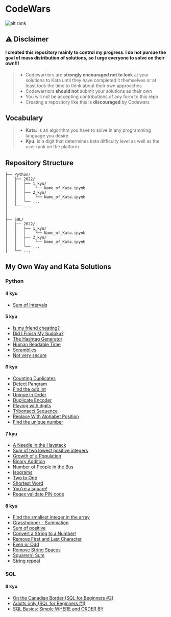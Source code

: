 # CodeWars

![alt rank](https://www.codewars.com/users/Andre1__ts/badges/large?logo=false)

## ⚠ Disclaimer
#### I created this repository mainly to control my progress. I do not pursue the goal of mass distribution of solutions, so I urge everyone to solve on their own!!!
> * Codewarriors are **strongly encouraged not to look** at your solutions to Kata until they have completed it themselves or at least took the time to think about their own approaches
> * Codewarriors **should  not** submit your solutions as their own
> * You will not be accepting contributions of any form to this repo
> * Creating a repository like this is **discouraged** by Codewars

## Vocabulary
> * **Kata:** is an algorithm you have to solve in any programming language you desire
> * **Kyu:** is a digit that determines kata difficulty level as well as the user rank on the platform

## Repository Structure
```
├── Python/
│   ├── 2022/
│   │   ├── 1_kyu/
│   │   │    └── Name_of_Kata.ipynb
│   │   ├── 2_kyu/
│   │   │    └── Name_of_Kata.ipynb
│   │   └── ...
│   └── ...
│   
│
├── SQL/
│   ├── 2022/
│   │   ├── 1_kyu/
│   │   │    └── Name_of_Kata.ipynb
│   │   ├── 2_kyu/
│   │   │    └── Name_of_Kata.ipynb
│   │   └── ...
│   └── ...
```
## My Own Way and Kata Solutions
### Python

#### 4 kyu
+ [Sum of Intervals](https://github.com/AndreyTss/CodeWars/blob/master/Python/2022/4_kyu/Sum%20of%20Intervals.ipynb)
#### 5 kyu
+ [Is my friend cheating?](https://github.com/AndreyTss/CodeWars/blob/master/Python/2022/5_kyu/Is%20my%20friend%20cheating.ipynb)
+ [Did I Finish My Sudoku?](https://github.com/AndreyTss/CodeWars/blob/master/Python/2022/5_kyu/Did%20I%20Finish%20my%20Sudoku.ipynb)
+ [The Hashtag Generator](https://github.com/AndreyTss/CodeWars/blob/master/Python/2022/5_kyu/The%20Hashtag%20Generator.ipynb)
+ [Human Readable Time](https://github.com/AndreyTss/CodeWars/blob/master/Python/2022/5_kyu/Human%20Readable%20Time.ipynb)
+ [Scramblies](https://github.com/AndreyTss/CodeWars/blob/master/Python/2022/5_kyu/Scramblies.ipynb)
+ [Not very secure](https://github.com/AndreyTss/CodeWars/blob/master/Python/2022/5_kyu/Not%20very%20secure.ipynb)
#### 6 kyu
+ [Counting Duplicates](https://github.com/AndreyTss/CodeWars/blob/master/Python/2022/6_kyu/Counting%20Duplicates.ipynb)
+ [Detect Pangram](https://github.com/AndreyTss/CodeWars/blob/master/Python/2022/6_kyu/Detect%20Pangram.ipynb)
+ [Find the odd int](https://github.com/AndreyTss/CodeWars/blob/master/Python/2022/6_kyu/Find%20the%20odd%20int.ipynb)
+ [Unique In Order](https://github.com/AndreyTss/CodeWars/blob/master/Python/2022/6_kyu/Unique%20In%20Order.ipynb)
+ [Duplicate Encoder](https://github.com/AndreyTss/CodeWars/blob/master/Python/2022/6_kyu/Duplicate%20Encoder.ipynb)
+ [Playing with digits](https://github.com/AndreyTss/CodeWars/blob/master/Python/2022/6_kyu/Playing%20with%20digits.ipynb)
+ [Tribonacci Sequence](https://github.com/AndreyTss/CodeWars/blob/master/Python/2022/6_kyu/Tribonacci%20Sequence.ipynb)
+ [Replace With Alphabet Position](https://github.com/AndreyTss/CodeWars/blob/master/Python/2022/6_kyu/Replace%20With%20Alphabet%20Position.ipynb)
+ [Find the unique number](https://github.com/AndreyTss/CodeWars/blob/master/Python/2022/6_kyu/%20Find%20the%20unique%20number.ipynb)
#### 7 kyu
+ [A Needle in the Haystack](https://github.com/AndreyTss/CodeWars/blob/master/Python/2022/7_kyu/A%20Needle%20in%20the%20Haystack.ipynb)
+ [Sum of two lowest positive integers](https://github.com/AndreyTss/CodeWars/blob/master/Python/2022/7_kyu/Sum%20of%20two%20lowest%20positive%20integers.ipynb)
+ [Growth of a Population](https://github.com/AndreyTss/CodeWars/blob/master/Python/2022/7_kyu/Groth%20of%20a%20Population.ipynb)
+ [Binary Addition](https://github.com/AndreyTss/CodeWars/blob/master/Python/2022/7_kyu/Binary%20Addition.ipynb)
+ [Number of People in the Bus](https://github.com/AndreyTss/CodeWars/blob/master/Python/2022/7_kyu/Number%20of%20People%20In%20the%20Bus.ipynb)
+ [Isograms](https://github.com/AndreyTss/CodeWars/blob/master/Python/2022/7_kyu/Isograms.ipynb)
+ [Two to One](https://github.com/AndreyTss/CodeWars/blob/master/Python/2022/7_kyu/Two%20to%20One.ipynb)
+ [Shortest Word](https://github.com/AndreyTss/CodeWars/blob/master/Python/2022/7_kyu/Shortest%20Word.ipynb)
+ [You're a square!](https://github.com/AndreyTss/CodeWars/blob/master/Python/2022/7_kyu/You're%20a%20square!.ipynb)
+ [Regex validate PIN code](https://github.com/AndreyTss/CodeWars/blob/master/Python/2022/7_kyu/Regex%20validate%20PIN%20code.ipynb)
#### 8 kyu
+ [Find the smallest integer in the array](https://github.com/AndreyTss/CodeWars/blob/master/Python/2022/8_kyu/Find%20the%20smallest%20integer%20in%20the%20array.ipynb)
+ [Grasshopper - Summation](https://github.com/AndreyTss/CodeWars/blob/master/Python/2022/8_kyu/Grasshopper%20-%20Summation.ipynb)
+ [Sum of positive](https://github.com/AndreyTss/CodeWars/blob/master/Python/2022/8_kyu/Sum%20of%20positive.ipynb)
+ [Convert a String to a Number!](https://github.com/AndreyTss/CodeWars/blob/master/Python/2022/8_kyu/Convert%20a%20String%20to%20a%20Number!.ipynb)
+ [Remove First and Last Character](https://github.com/AndreyTss/CodeWars/blob/master/Python/2022/8_kyu/Remove%20First%20and%20Last%20Character.ipynb)
+ [Even or Odd](https://github.com/AndreyTss/CodeWars/blob/master/Python/2022/8_kyu/Even%20or%20Odd.ipynb)
+ [Remove String Spaces](https://github.com/AndreyTss/CodeWars/blob/master/Python/2022/8_kyu/Remove%20String%20Spaces.ipynb)
+ [Square(n) Sum](https://github.com/AndreyTss/CodeWars/blob/master/Python/2022/8_kyu/Square(n)%20Sum.ipynb)
+ [String repeat](https://github.com/AndreyTss/CodeWars/blob/master/Python/2022/8_kyu/String%20repeat.ipynb)

### SQL

#### 8 kyu
+ [On the Canadian Border (SQL for Beginners #2)](https://github.com/AndreyTss/CodeWars/blob/master/SQL/2022/8_kyu/On%20the%20Canadian%20Border%20(SQL%20for%20Beginners%20%232).ipynb)
+ [Adults only (SQL for Beginners #1)](https://github.com/AndreyTss/CodeWars/blob/master/SQL/2022/8_kyu/Adults%20only%20(SQL%20for%20Beginners%20%231).ipynb)
+ [SQL Basics: Simple WHERE and ORDER BY](https://github.com/AndreyTss/CodeWars/blob/master/SQL/2022/8_kyu/SQL%20Basics%20Simple%20WHERE%20and%20ORDER%20BY.ipynb)





